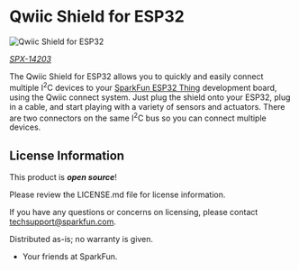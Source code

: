 Qwiic Shield for ESP32 
========================================

![Qwiic Shield for ESP32](https://cdn.sparkfun.com/assets/parts/1/2/1/4/3/Qwiic_ESP32_Shield_04.jpg)

[*SPX-14203*](https://www.sparkfun.com/products/14203)

The Qwiic Shield for ESP32 allows you to quickly and easily connect multiple I<sup>2</sup>C devices to your [SparkFun ESP32 Thing](https://www.sparkfun.com/products/13907) development board, using the Qwiic connect system. Just plug the shield onto your ESP32, plug in a cable, and start playing with a variety of sensors and actuators. There are two connectors on the same I<sup>2</sup>C bus so you can connect multiple devices.

License Information
-------------------

This product is _**open source**_!

Please review the LICENSE.md file for license information.

If you have any questions or concerns on licensing, please contact techsupport@sparkfun.com.

Distributed as-is; no warranty is given.

- Your friends at SparkFun.

_<COLLABORATION CREDIT>_
